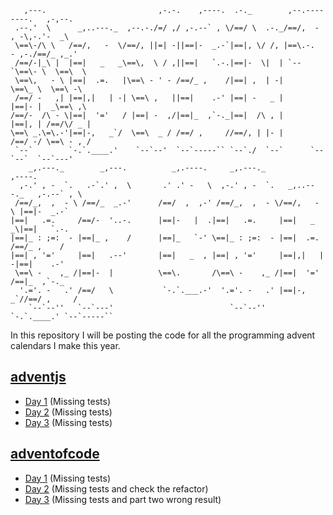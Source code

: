 ```
   ,---.                         ,-.-.    ,----.  .-._        ,--.--------.   ,-,--.
 .--.'  \      _,..---._  ,--.-./=/ ,/ ,-.--` , \/==/ \  .-._/==/,  -   , -\,-.'-  _\
 \==\-/\ \   /==/,   -  \/==/, ||=| -||==|-  _.-`|==|, \/ /, |==\.-.  - ,-./==/_ ,_.'
 /==/-|_\ |  |==|   _   _\==\,  \ / ,||==|   `.-.|==|-  \|  | `--`\==\- \  \==\  \
 \==\,   - \ |==|  .=.   |\==\ - ' - /==/_ ,    /|==| ,  | -|      \==\_ \  \==\ -\
 /==/ -   ,| |==|,|   | -| \==\ ,   ||==|    .-' |==| -   _ |      |==|- |  _\==\ ,\
/==/-  /\ - \|==|  '='   / |==| -  ,/|==|_  ,`-._|==|  /\ , |      |==|, | /==/\/ _ |
\==\ _.\=\.-'|==|-,   _`/  \==\  _ / /==/ ,     //==/, | |- |      /==/ -/ \==\ - , /
 `--`        `-.`.____.'    `--`--'  `--`-----`` `--`./  `--`      `--`--`  `--`---'
    _,.---._        _,---.          _,.----.     _,.---._                    ,----.
  ,-.' , -  `.   .-`.' ,  \       .' .' -   \  ,-.' , -  `.   _,..---._   ,-.--` , \
 /==/_,  ,  - \ /==/_  _.-'      /==/  ,  ,-' /==/_,  ,  - \/==/,   -  \ |==|-  _.-`
|==|   .=.     /==/-  '..-.      |==|-   |  .|==|   .=.     |==|   _   _\|==|   `.-.
|==|_ : ;=:  - |==|_ ,    /      |==|_   `-' \==|_ : ;=:  - |==|  .=.   /==/_ ,    /
|==| , '='     |==|   .--'       |==|   _  , |==| , '='     |==|,|   | -|==|    .-'
 \==\ -    ,_ /|==|-  |          \==\.       /\==\ -    ,_ /|==|  '='   /==|_  ,`-._
  '.='. -   .' /==/   \           `-.`.___.-'  '.='. -   .' |==|-,   _`//==/ ,     /
    `--`--''   `--`---'                          `--`--''   `-.`.____.' `--`-----``
```

In this repository I will be posting the code for all the programming advent calendars I make this year.

## [adventjs](https://adventjs.dev/)

- [Day 1](/adventjs/day1.ts) (Missing tests)
- [Day 2](/adventjs/day1.ts) (Missing tests)
- [Day 3](/adventjs/day3.ts) (Missing tests)

## [adventofcode](https://adventofcode.com/)

- [Day 1](/adventofcode/day1.ts) (Missing tests)
- [Day 2](/adventofcode/day2.ts) (Missing tests and check the refactor)
- [Day 3](/adventofcode/day3.ts) (Missing tests and part two wrong result)
